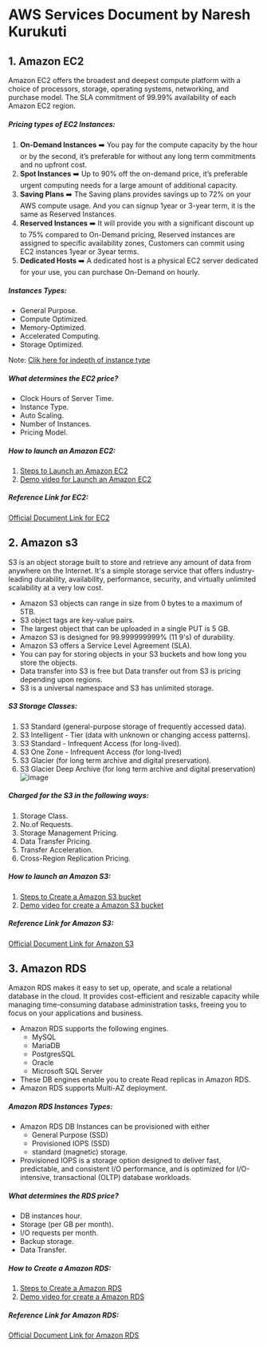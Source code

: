 # AWS Services Document by Naresh Kurukuti

## 1. Amazon EC2
Amazon EC2 offers the broadest and deepest compute platform with a choice of processors, storage, operating systems, networking, and purchase model.  The SLA commitment of 99.99% availability of each Amazon EC2 region.

##### Pricing types of EC2 Instances:
1. **On-Demand Instances** ➡️	 You pay for the compute capacity by the hour or by the second, it’s preferable for without any long term commitments and no upfront cost.
2. **Spot Instances** :arrow_right: Up to 90% off the on-demand price, it’s preferable urgent computing needs for a large amount of additional capacity.
3. **Saving Plans** :arrow_right: The Saving plans provides savings up to 72% on your AWS compute usage. And you can signup 1year or 3-year term, it is the same as Reserved Instances.
4. **Reserved Instances** :arrow_right: It will provide you with a significant discount up to 75% compared to On-Demand pricing, Reserved instances are assigned to specific availability zones, Customers can commit using EC2 instances 1year or 3year terms.
5. **Dedicated Hosts** :arrow_right: A dedicated host is a physical EC2 server dedicated for your use, you can purchase On-Demand on hourly.

##### Instances Types:
- General Purpose.
- Compute Optimized.
-	Memory-Optimized.
-	Accelerated Computing.
-	Storage Optimized.

Note: [Clik here for indepth of instance type](https://aws.amazon.com/ec2/instance-types/)


##### What determines the EC2 price?
- Clock Hours of Server Time.
- Instance Type.
- Auto Scaling.
- Number of Instances.
- Pricing Model.


##### How to launch an Amazon EC2:
1. [Steps to Launch an Amazon EC2](https://aws.amazon.com/premiumsupport/knowledge-center/free-tier-windows-instance/)
2. [Demo video for Launch an Amazon EC2](https://www.youtube.com/watch?v=wcy0ktHDnT4)

##### Reference Link for EC2:
[Official Document Link for EC2](https://docs.aws.amazon.com/ec2/index.html)

## 2. Amazon s3
S3 is an object storage built to store and retrieve any amount of data from anywhere on the Internet.  It's a simple storage service that offers industry-leading durability, availability, performance, security, and virtually unlimited scalability at a very low cost.

- Amazon S3 objects can range in size from 0 bytes to a maximum of 5TB.
- S3 object tags are key-value pairs.
- The largest object that can be uploaded in a single PUT is 5 GB.
- Amazon S3 is designed for 99.999999999% (11 9's) of durability.
- Amazon S3 offers a Service Level Agreement (SLA).
- You can pay for storing objects in your S3 buckets and how long you store the objects.
- Data transfer into S3 is free but Data transfer out from S3 is pricing depending upon regions.
- S3 is a universal namespace and S3 has unlimited storage.

##### S3 Storage Classes:
1. S3 Standard (general-purpose storage of frequently accessed data).
2. S3 Intelligent - Tier (data with unknown or changing access patterns).
3. S3 Standard - Infrequent Access (for long-lived).
4. S3 One Zone - Infrequent Access (for long-lived)
5. S3 Glacier (for long term archive and digital preservation).
6. S3 Glacier Deep Archive (for long term archive and digital preservation)
![image](https://user-images.githubusercontent.com/101859396/158961657-6d33c286-f02e-430c-a922-c9249e7c0f1a.png)


##### Charged for the S3 in the following ways:
1. Storage Class.
2. No.of Requests.
3. Storage Management Pricing.
4. Data Transfer Pricing.
5. Transfer Acceleration.
6. Cross-Region Replication Pricing.


##### How to launch an Amazon S3:
1. [Steps to Create a Amazon S3 bucket](https://docs.aws.amazon.com/AmazonS3/latest/userguide/creating-bucket.html)
2. [Demo video for create a Amazon S3 bucket](https://www.youtube.com/watch?v=e6w9LwZJFIA)


##### Reference Link for Amazon S3:
[Official Document Link for Amazon S3](https://aws.amazon.com/s3/?did=ft_card&trk=ft_card)




## 3. Amazon RDS
Amazon RDS makes it easy to set up, operate, and scale a relational database in the cloud. It provides cost-efficient and resizable capacity while managing time-consuming database administration tasks, freeing you to focus on your applications and business.

- Amazon RDS supports the following engines.
	- MySQL
	- MariaDB
	- PostgresSQL
	- Oracle
	- Microsoft SQL Server
- These DB engines enable you to create Read replicas in Amazon RDS.
- Amazon RDS supports Multi-AZ deployment.

##### Amazon RDS Instances Types:
- Amazon RDS DB Instances can be provisioned with either 
	- General Purpose (SSD)
	- Provisioned IOPS (SSD)
	- standard (magnetic) storage. 
- Provisioned IOPS is a storage option designed to deliver fast, predictable, and consistent I/O performance, and is optimized for I/O-intensive, transactional (OLTP) database workloads.

##### What determines the RDS price?
- DB instances hour.
- Storage (per GB per month).
- I/O requests per month.
- Backup storage.
- Data Transfer.

##### How to Create a Amazon RDS:
1. [Steps to Create a Amazon RDS](https://docs.aws.amazon.com/AmazonRDS/latest/UserGuide/USER_CreateDBInstance.html)
2. [Demo video for create a Amazon RDS](https://www.youtube.com/watch?v=knrNBkr5iTM)


##### Reference Link for Amazon RDS:
[Official Document Link for Amazon RDS](https://docs.aws.amazon.com/rds/index.html)
